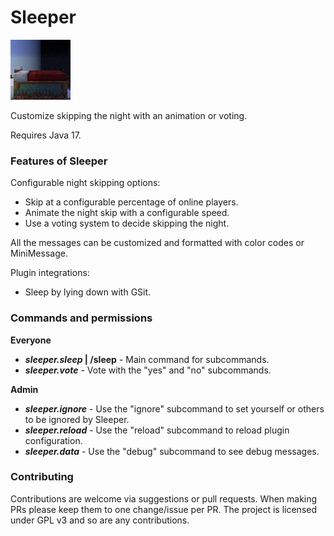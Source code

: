 # Sleeper

![Sleeper icon](Assets/icon.png)

Customize skipping the night with an animation or voting.

Requires Java 17.

### Features of Sleeper

Configurable night skipping options:

- Skip at a configurable percentage of online players.
- Animate the night skip with a configurable speed.
- Use a voting system to decide skipping the night.

All the messages can be customized and formatted with color codes or MiniMessage.

Plugin integrations:
- Sleep by lying down with GSit.

### Commands and permissions

**Everyone**

- ***sleeper.sleep* | /sleep** - Main command for subcommands.
- ***sleeper.vote*** - Vote with the "yes" and "no" subcommands.

**Admin**

- ***sleeper.ignore*** - Use the "ignore" subcommand to set yourself or others to be ignored by Sleeper.
- ***sleeper.reload*** - Use the "reload" subcommand to reload plugin configuration.
- ***sleeper.data*** - Use the "debug" subcommand to see debug messages.

### Contributing

Contributions are welcome via suggestions or pull requests. When making PRs please keep them to one change/issue per PR.
The project is licensed under GPL v3 and so are any contributions.
